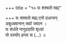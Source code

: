 +++
title = "१० यः शश्वतो मह्य्"

+++
यः शश्वतो मह्य् एनो दधानान्  
अबुध्यमानान् सर्वा जघान ।  
यः शर्धते नानुददाति शृध्यां  
यो दस्योर् हन्ता स (…) ॥